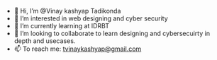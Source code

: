- 👋 Hi, I’m @Vinay kashyap Tadikonda
- 👀 I’m interested in web designing and cyber security
- 🌱 I’m currently learning at IDRBT
- 💞️ I’m looking to collaborate to learn designing and cybersecuirty in depth and usecases.
- 📫 To reach me: tvinaykashyap@gmail.com

<!---
Vinays25/Vinays25 is a ✨ special ✨ repository because its `README.md` (this file) appears on your GitHub profile.
You can click the Preview link to take a look at your changes.
--->
